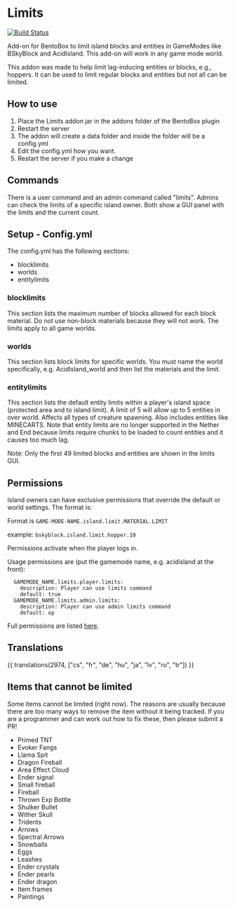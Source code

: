 # Limits
[![Build Status](https://ci.codemc.org/buildStatus/icon?job=BentoBoxWorld/Limits)](https://ci.codemc.org/job/BentoBoxWorld/job/Limits/)

Add-on for BentoBox to limit island blocks and entities in GameModes like  BSkyBlock and AcidIsland. This add-on will work
in any game mode world.

This addon was made to help limit lag-inducing entities or blocks, e.g., hoppers. It can be used to limit regular blocks and entities but not all can be limited.

## How to use

1. Place the Limits addon jar in the addons folder of the BentoBox plugin
2. Restart the server
3. The addon will create a data folder and inside the folder will be a config.yml
4. Edit the config.yml how you want.
5. Restart the server if you make a change

## Commands
There is a user command and an admin command called "limits". Admins can check the limits of a specific island owner. Both show a GUI panel with the limits and the current count.

## Setup - Config.yml

The config.yml has the following sections:

* blocklimits
* worlds
* entitylimits

### blocklimits

This section lists the maximum number of blocks allowed for each block material. Do not use non-block materials because they will not work. The limits apply to all game worlds.

### worlds

This section lists block limits for specific worlds. You must name the world specifically, e.g. AcidIsland_world and then list the materials and the limit.

### entitylimits

This section lists the default entity limits within a player's island space (protected area and to island limit). A limit of 5 will allow up to 5 entities in over world. Affects all types of creature spawning. Also includes entities like MINECARTS. Note that entity limits are no longer supported in the Nether and End because limits require chunks to be loaded to count entities and it causes too much lag.

Note: Only the first 49 limited blocks and entities are shown in the limits GUI.


## Permissions

Island owners can have exclusive permissions that override the default or world settings. The format is:

Format is `GAME-MODE-NAME.island.limit.MATERIAL.LIMIT`

example: `bskyblock.island.limit.hopper.10`

Permissions activate when the player logs in.

Usage permissions are (put the gamemode name, e.g. acidisland at the front):

```
  GAMEMODE_NAME.limits.player.limits:
    description: Player can use limits command
    default: true
  GAMEMODE_NAME.limits.admin.limits:
    description: Player can use admin limits command
    default: op
```

Full permissions are listed [here](Permissions).

## Translations

{{ translations(2974, ["cs", "fr", "de", "hu", "ja", "lv", "ro", "tr"]) }}

## Items that cannot be limited
Some items cannot be limited (right now). The reasons are usually because there are too many ways to remove the item without it being tracked. If you are a programmer and can work out how to fix these, then please submit a PR!

* Primed TNT
* Evoker Fangs
* Llama Spit
* Dragon Fireball
* Area Effect Cloud
* Ender signal
* Small fireball
* Fireball
* Thrown Exp Bottle
* Shulker Bullet
* Wither Skull
* Tridents
* Arrows
* Spectral Arrows
* Snowballs
* Eggs
* Leashes
* Ender crystals
* Ender pearls
* Ender dragon
* Item frames
* Paintings
